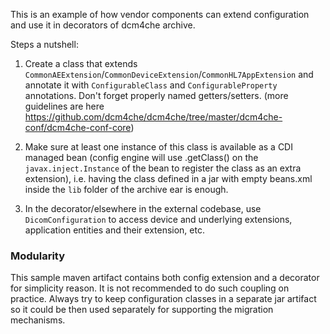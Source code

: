 This is an example of how vendor components can extend configuration and use it in decorators of dcm4che archive.

Steps a nutshell:

1. Create a class that extends `CommonAEExtension`/`CommonDeviceExtension`/`CommonHL7AppExtension` and
annotate it with `ConfigurableClass` and `ConfigurableProperty` annotations. Don't forget properly named getters/setters.
(more guidelines are here https://github.com/dcm4che/dcm4che/tree/master/dcm4che-conf/dcm4che-conf-core)

2. Make sure at least one instance of this class is available as a CDI managed bean (config engine will use .getClass() on the `javax.inject.Instance` of the bean to register the class as an extra extension),
i.e. having the class defined in a jar with empty beans.xml inside the `lib` folder of the archive ear is enough.

3. In the decorator/elsewhere in the external codebase, use `DicomConfiguration` to access device and underlying extensions,
application entities and their extension, etc.



### Modularity
This sample maven artifact contains both config extension and a decorator for simplicity reason. It is not recommended to
do such coupling on practice. Always try to keep configuration classes in a separate jar artifact so it could be then used separately
for supporting the migration mechanisms.